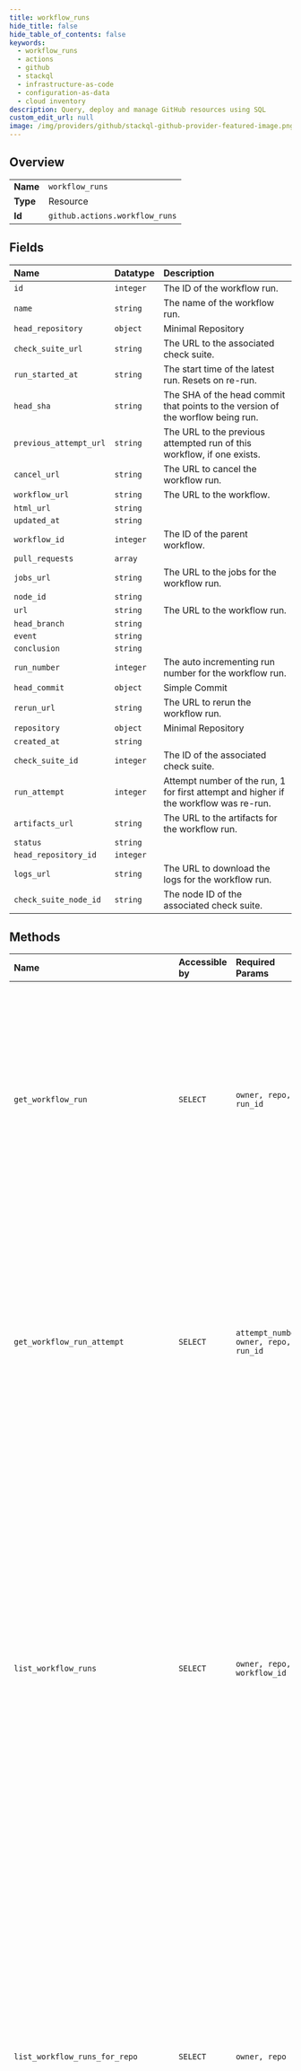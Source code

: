 ```yaml
---
title: workflow_runs
hide_title: false
hide_table_of_contents: false
keywords:
  - workflow_runs
  - actions
  - github    
  - stackql
  - infrastructure-as-code
  - configuration-as-data
  - cloud inventory
description: Query, deploy and manage GitHub resources using SQL
custom_edit_url: null
image: /img/providers/github/stackql-github-provider-featured-image.png
---
```

  
    

## Overview
<table><tbody>
<tr><td><b>Name</b></td><td><code>workflow_runs</code></td></tr>
<tr><td><b>Type</b></td><td>Resource</td></tr>
<tr><td><b>Id</b></td><td><code>github.actions.workflow_runs</code></td></tr>
</tbody></table>

## Fields
| Name | Datatype | Description |
|:-----|:---------|:------------|
| `id` | `integer` | The ID of the workflow run. |
| `name` | `string` | The name of the workflow run. |
| `head_repository` | `object` | Minimal Repository |
| `check_suite_url` | `string` | The URL to the associated check suite. |
| `run_started_at` | `string` | The start time of the latest run. Resets on re-run. |
| `head_sha` | `string` | The SHA of the head commit that points to the version of the worflow being run. |
| `previous_attempt_url` | `string` | The URL to the previous attempted run of this workflow, if one exists. |
| `cancel_url` | `string` | The URL to cancel the workflow run. |
| `workflow_url` | `string` | The URL to the workflow. |
| `html_url` | `string` |  |
| `updated_at` | `string` |  |
| `workflow_id` | `integer` | The ID of the parent workflow. |
| `pull_requests` | `array` |  |
| `jobs_url` | `string` | The URL to the jobs for the workflow run. |
| `node_id` | `string` |  |
| `url` | `string` | The URL to the workflow run. |
| `head_branch` | `string` |  |
| `event` | `string` |  |
| `conclusion` | `string` |  |
| `run_number` | `integer` | The auto incrementing run number for the workflow run. |
| `head_commit` | `object` | Simple Commit |
| `rerun_url` | `string` | The URL to rerun the workflow run. |
| `repository` | `object` | Minimal Repository |
| `created_at` | `string` |  |
| `check_suite_id` | `integer` | The ID of the associated check suite. |
| `run_attempt` | `integer` | Attempt number of the run, 1 for first attempt and higher if the workflow was re-run. |
| `artifacts_url` | `string` | The URL to the artifacts for the workflow run. |
| `status` | `string` |  |
| `head_repository_id` | `integer` |  |
| `logs_url` | `string` | The URL to download the logs for the workflow run. |
| `check_suite_node_id` | `string` | The node ID of the associated check suite. |
## Methods
| Name | Accessible by | Required Params | Description |
|:-----|:--------------|:----------------|:------------|
| `get_workflow_run` | `SELECT` | `owner, repo, run_id` | Gets a specific workflow run. Anyone with read access to the repository can use this endpoint. If the repository is private you must use an access token with the `repo` scope. GitHub Apps must have the `actions:read` permission to use this endpoint. |
| `get_workflow_run_attempt` | `SELECT` | `attempt_number, owner, repo, run_id` | Gets a specific workflow run attempt. Anyone with read access to the repository<br />can use this endpoint. If the repository is private you must use an access token<br />with the `repo` scope. GitHub Apps must have the `actions:read` permission to<br />use this endpoint. |
| `list_workflow_runs` | `SELECT` | `owner, repo, workflow_id` | List all workflow runs for a workflow. You can replace `workflow_id` with the workflow file name. For example, you could use `main.yaml`. You can use parameters to narrow the list of results. For more information about using parameters, see [Parameters](https://docs.github.com/rest/overview/resources-in-the-rest-api#parameters).<br /><br />Anyone with read access to the repository can use this endpoint. If the repository is private you must use an access token with the `repo` scope. |
| `list_workflow_runs_for_repo` | `SELECT` | `owner, repo` | Lists all workflow runs for a repository. You can use parameters to narrow the list of results. For more information about using parameters, see [Parameters](https://docs.github.com/rest/overview/resources-in-the-rest-api#parameters).<br /><br />Anyone with read access to the repository can use this endpoint. If the repository is private you must use an access token with the `repo` scope. GitHub Apps must have the `actions:read` permission to use this endpoint. |
| `delete_workflow_run` | `DELETE` | `owner, repo, run_id` | Delete a specific workflow run. Anyone with write access to the repository can use this endpoint. If the repository is<br />private you must use an access token with the `repo` scope. GitHub Apps must have the `actions:write` permission to use<br />this endpoint. |
| `cancel_workflow_run` | `EXEC` | `owner, repo, run_id` | Cancels a workflow run using its `id`. You must authenticate using an access token with the `repo` scope to use this endpoint. GitHub Apps must have the `actions:write` permission to use this endpoint. |
| `delete_workflow_run_logs` | `EXEC` | `owner, repo, run_id` | Deletes all logs for a workflow run. You must authenticate using an access token with the `repo` scope to use this endpoint. GitHub Apps must have the `actions:write` permission to use this endpoint. |
| `download_workflow_run_attempt_logs` | `EXEC` | `attempt_number, owner, repo, run_id` | Gets a redirect URL to download an archive of log files for a specific workflow run attempt. This link expires after<br />1 minute. Look for `Location:` in the response header to find the URL for the download. Anyone with read access to<br />the repository can use this endpoint. If the repository is private you must use an access token with the `repo` scope.<br />GitHub Apps must have the `actions:read` permission to use this endpoint. |
| `download_workflow_run_logs` | `EXEC` | `owner, repo, run_id` | Gets a redirect URL to download an archive of log files for a workflow run. This link expires after 1 minute. Look for<br />`Location:` in the response header to find the URL for the download. Anyone with read access to the repository can use<br />this endpoint. If the repository is private you must use an access token with the `repo` scope. GitHub Apps must have<br />the `actions:read` permission to use this endpoint. |
| `re_run_workflow` | `EXEC` | `owner, repo, run_id` | Re-runs your workflow run using its `id`. You must authenticate using an access token with the `repo` scope to use this endpoint. GitHub Apps must have the `actions:write` permission to use this endpoint. |
